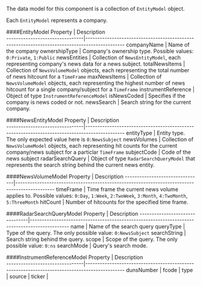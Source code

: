 ﻿The data model for this component is a collection of `EntityModel` object.

Each `EntityModel` represents a company.

####EntityModel
Property 						| Description											
--------------------------------|----------------------------------------------------------------------------------------------
companyName						| Name of the company
ownershipType					| Company's ownership type. Possible values: `0:Private`, `1:Public`
newsEntities					| Collection of `NewsEntityModel`, each representing company's news data for a news subject.
totalNewsItems					| Collection of `NewsVolumeModel` objects, each representing the total number of news hitcount for a `TimeFrame`
maxNewsItems					| Collection of `NewsVolumeModel` objects, each representing the highest number of news hitcount for a single company/subject for a `TimeFrame`
instrumentReference				| Object of type `InstrumentReferenceModel`
isNewsCoded						| Specifies if the company is news coded or not.
newsSearch						| Search string for the current company.

####NewsEntityModel
Property 						| Description											
--------------------------------|----------------------------------------------------------------------------------------------
entityType						| Entity type. The only expected value here is `0:NewsSubject`
newsVolumes						| Collection of `NewsVolumeModel` objects, each representing hit counts for the current company/news subject for a particlar `TimeFrame`
subjectCode						| Code of the news subject
radarSearchQuery				| Object of type `RadarSearchQueryModel` that represents the search string behind the current news entity.

####NewsVolumeModel
Property						| Description
--------------------------------|----------------------------------------------------------------------------------------------
timeFrame						| Time frame the current news volume applies to. Possible values: `0:Day`, `1:Week`, `2:TwoWeek`, `3:Month`, `4:TwoMonth`, `5:ThreeMonth`
hitCount						| Number of hitcounts for the specified time frame.

####RadarSearchQueryModel
Property						| Description
--------------------------------|----------------------------------------------------------------------------------------------
name							| Name of the search query
queryType						| Type of the query. The only possible value: `0:NewsSubject`
searchString					| Search string behind the query.
scope							| Scope of the query. The only possible value: `0:ns`
searchMode						| Query's search mode.

####InstrumentReferenceModel
Property 						| Description											
--------------------------------|----------------------------------------------------------------------------------------------
dunsNumber						| 
fcode							| 
type							| 
source							| 
ticker							| 
